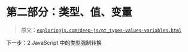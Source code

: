 # 第二部分：类型、值、变量

> 原文：[`exploringjs.com/deep-js/pt_types-values-variables.html`](https://exploringjs.com/deep-js/pt_types-values-variables.html)

下一步：2 JavaScript 中的类型强制转换
